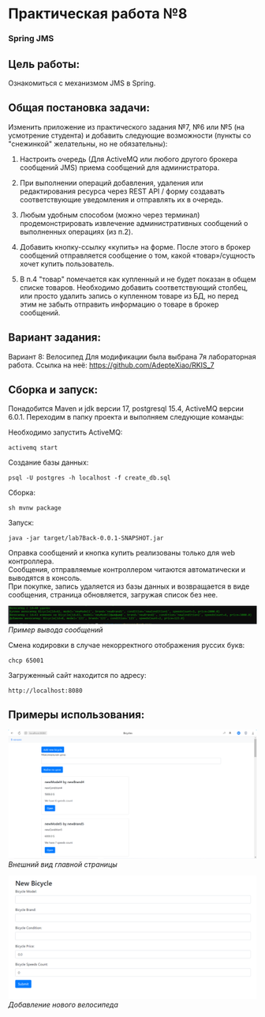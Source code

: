 # Практическая работа №8
### Spring JMS
## Цель работы:
Ознакомиться с механизмом JMS в Spring.
## Общая постановка задачи:

Изменить приложение из практического задания №7, №6 или №5 (на усмотрение студента) и добавить следующие возможности (пункты со "снежинкой" желательны, но не обязательны):

1) Настроить очередь (Для ActiveMQ или любого другого брокера сообщений JMS) приема сообщений для администратора.

2) При выполнении операций добавления, удаления или редактирования ресурса через REST API / форму создавать соответствующие уведомления и отправлять их в очередь.

3) Любым удобным способом (можно через терминал) продемонстрировать извлечение административных сообщений о выполненных операциях (из п.2).

4) Добавить кнопку-ссылку «купить» на форме. После этого в брокер сообщений отправляется сообщение о том, какой «товар»/сущность хочет купить пользователь.

5) В п.4 "товар" помечается как купленный и не будет показан в общем списке товаров. Необходимо добавить соответствующий столбец, или просто удалить запись о купленном товаре из БД, но перед этим не забыть отправить информацию о товаре в брокер сообщений.
## Вариант задания:
Вариант 8: Велосипед
Для модификации была выбрана 7я лабораторная работа. Ссылка на неё: https://github.com/AdepteXiao/RKIS_7

## Сборка и запуск:

Понадобится Maven и jdk версии 17, postgresql 15.4, ActiveMQ версии 6.0.1. Переходим в папку проекта и выполняем следующие команды:

Необходимо запустить ActiveMQ:
```
activemq start
```
Создание базы данных:
```
psql -U postgres -h localhost -f create_db.sql
```
Сборка:
```
sh mvnw package
```
Запуск:
```
java -jar target/lab7Back-0.0.1-SNAPSHOT.jar
```
Оправка сообщений и кнопка купить реализованы только для web контроллера.\
Сообщения, отправляемые контроллером читаются автоматически и выводятся в консоль.\
При покупке, запись удаляется из базы данных и возвращается в виде сообщения, страница обновляется, загружая список без нее.

![test.png](Screens/messages.png)
_Пример вывода сообщений_

Смена кодировки в случае некорректного отображения руссих букв:
```
chcp 65001
```
Загруженный сайт находится по адресу:
```
http://localhost:8080
```

## Примеры использования:
![appearance.png](Screens/appearance.png)
_Внешний вид главной страницы_

![adding.png](Screens/adding.png)
_Добавление нового велосипеда_



